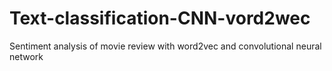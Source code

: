 # Text-classification-CNN-vord2wec
Sentiment analysis of movie review with word2vec and convolutional neural network

